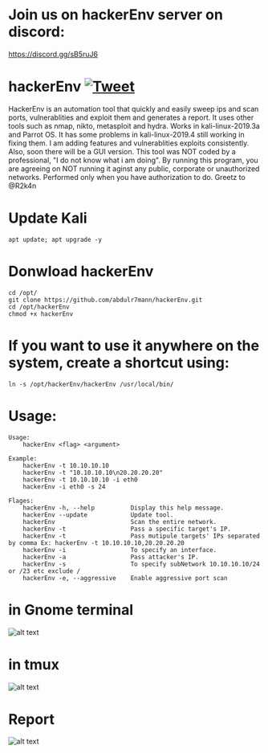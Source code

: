 
# Join us on hackerEnv server on discord:
https://discord.gg/sB5ruJ6

# hackerEnv [![Tweet](https://img.shields.io/twitter/url/http/shields.io.svg?style=social)](https://twitter.com/intent/tweet?text=hackerEnv%20-%20an%20automation%20tool%20that%20quickly%20and%20easily%20sweep%20ips%20and%20scan%20ports,%20vulnerablities%20and%20exploit%20them%20and%20generates%20a%20report.%20by%20@abdulr7mann%20https://github.com/abdulr7mann/hackerEnv.git&hashtags=security,hacking,redteam,pentester,pentest,kali,kali-linux)
HackerEnv is an automation tool that quickly and easily sweep ips and scan ports, vulnerablities and exploit them and generates a report.
It uses other tools such as nmap, nikto, metasploit and hydra. Works in kali-linux-2019.3a and Parrot OS. It has some problems in kali-linux-2019.4 still working in fixing them.
I am adding features and vulnerablities exploits consistently. Also, soon there will be a GUI version.
This tool was NOT coded by a professional, "I do not know what i am doing".
By running this program, you are agreeing on NOT running it aginst any public, corporate or unauthorized networks.
Performed only when you have authorization to do.
Greetz to @R2k4n
# Update Kali
```
apt update; apt upgrade -y
```
# Donwload hackerEnv
```
cd /opt/
git clone https://github.com/abdulr7mann/hackerEnv.git
cd /opt/hackerEnv
chmod +x hackerEnv
```

# If you want to use it anywhere on the system, create a shortcut using:
```
ln -s /opt/hackerEnv/hackerEnv /usr/local/bin/
```

# Usage:
```
Usage:
    hackerEnv <flag> <argument>

Example:
    hackerEnv -t 10.10.10.10
    hackerEnv -t "10.10.10.10\n20.20.20.20"
    hackerEnv -t 10.10.10.10 -i eth0
    hackerEnv -i eth0 -s 24
    
Flages:
    hackerEnv -h, --help          Display this help message.
    hackerEnv --update            Update tool.
    hackerEnv                     Scan the entire network.
    hackerEnv -t                  Pass a specific target's IP.
    hackerEnv -t                  Pass mutipule targets' IPs separated by comma Ex: hackerEnv -t 10.10.10.10,20.20.20.20
    hackerEnv -i                  To specify an interface.
    hackerEnv -a                  Pass attacker's IP.
    hackerEnv -s                  To specify subNetwork 10.10.10.10/24 or /23 etc exclude /
    hackerEnv -e, --aggressive    Enable aggressive port scan
```
# in Gnome terminal
![alt text](https://i.imgur.com/uHk0Ypt.png)
# in tmux
![alt text](https://i.imgur.com/ppCLMUw.png)
# Report
![alt text](https://i.imgur.com/CCbcKMJ.png)
